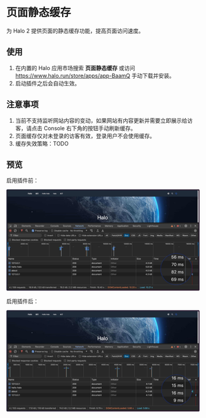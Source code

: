 # 页面静态缓存

为 Halo 2 提供页面的静态缓存功能，提高页面访问速度。

## 使用

1. 在内置的 Halo 应用市场搜索 **页面静态缓存** 或访问 <https://www.halo.run/store/apps/app-BaamQ> 手动下载并安装。
2. 启动插件之后会自动生效。

## 注意事项

1. 当前不支持监听网站内容的变动，如果网站有内容更新并需要立即展示给访客，请点击 Console 右下角的按钮手动刷新缓存。
2. 页面缓存仅对未登录的访客有效，登录用户不会使用缓存。
3. 缓存失效策略：TODO

## 预览

启用插件前：

![Before](./images/plugin-page-cache-preview-before.jpg)

启用插件后：

![After](./images/plugin-page-cache-preview-after.jpg)

